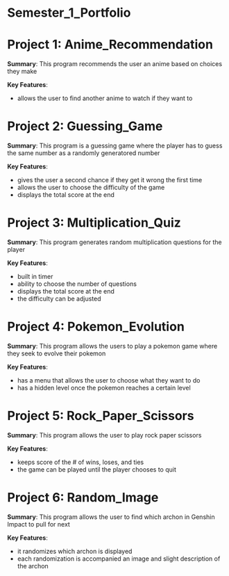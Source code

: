 # Semester_1_Portfolio
# Project 1: Anime_Recommendation
**Summary**: This program recommends the user an anime based on choices they make

**Key Features**: 
- allows the user to find another anime to watch if they want to

# Project 2: Guessing_Game
**Summary**: This program is a guessing game where the player has to guess the same number as a randomly generatored number

**Key Features**: 
- gives the user a second chance if they get it wrong the first time
- allows the user to choose the difficulty of the game
- displays the total score at the end

# Project 3: Multiplication_Quiz
**Summary**: This program generates random multiplication questions for the player

**Key Features**: 
- built in timer
- ability to choose the number of questions
- displays the total score at the end
- the difficulty can be adjusted

# Project 4: Pokemon_Evolution
**Summary**: This program allows the users to play a pokemon game where they seek to evolve their pokemon

**Key Features**: 
- has a menu that allows the user to choose what they want to do
- has a hidden level once the pokemon reaches a certain level

# Project 5: Rock_Paper_Scissors
**Summary**: This program allows the user to play rock paper scissors

**Key Features**: 
- keeps score of the # of wins, loses, and ties
- the game can be played until the player chooses to quit

# Project 6: Random_Image
**Summary**: This program allows the user to find which archon in Genshin Impact to pull for next

**Key Features**: 
- it randomizes which archon is displayed
- each randomization is accompanied an image and slight description of the archon

  
